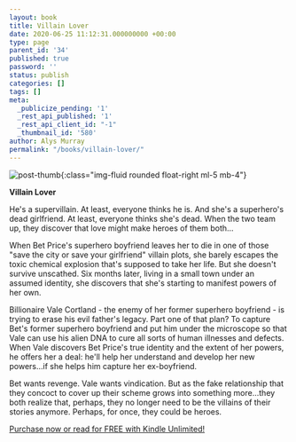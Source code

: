 ```yaml
---
layout: book
title: Villain Lover
date: 2020-06-25 11:12:31.000000000 +00:00
type: page
parent_id: '34'
published: true
password: ''
status: publish
categories: []
tags: []
meta:
  _publicize_pending: '1'
  _rest_api_published: '1'
  _rest_api_client_id: "-1"
  _thumbnail_id: '580'
author: Alys Murray
permalink: "/books/villain-lover/"
---
```

![post-thumb]({{site.baseurl}}/assets/images/portfolio/villain_lover.jpg){:class="img-fluid rounded float-right ml-5 mb-4"}

**Villain Lover**

He's a supervillain. At least, everyone thinks he is. And she's a superhero's dead girlfriend. At least, everyone thinks she's dead. When the two team up, they discover that love might make heroes of them both...  
 
When Bet Price's superhero boyfriend leaves her to die in one of those "save the city or save your girlfriend" villain plots, she barely escapes the toxic chemical explosion that's supposed to take her life. But she doesn't survive unscathed. Six months later, living in a small town under an assumed identity, she discovers that she's starting to manifest powers of her own.  
 
Billionaire Vale Cortland - the enemy of her former superhero boyfriend - is trying to erase his evil father's legacy. Part one of that plan? To capture Bet's former superhero boyfriend and put him under the microscope so that Vale can use his alien DNA to cure all sorts of human illnesses and defects. When Vale discovers Bet Price's true identity and the extent of her powers, he offers her a deal: he'll help her understand and develop her new powers...if she helps him capture her ex-boyfriend.  
 
Bet wants revenge. Vale wants vindication. But as the fake relationship that they concoct to cover up their scheme grows into something more...they both realize that, perhaps, they no longer need to be the villains of their stories anymore. Perhaps, for once, they could be heroes.

[Purchase now or read for FREE with Kindle Unlimited!](https://www.amazon.com/gp/product/B08CVRW6T1/ref=dbs_a_def_rwt_bibl_vppi_i7)
